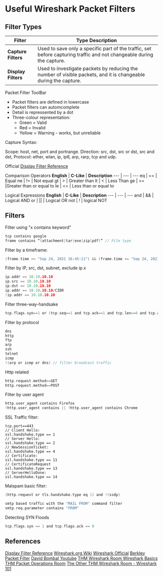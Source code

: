 # Useful Wireshark Packet Filters

## Filter Types

**Filter** | **Type Description**
--- | ---
**Capture Filters** | Used to save only a specific part of the traffic, set before capturing traffic and not changeable during the capture. 
**Display Filters** | Used to investigate packets by reducing the number of visible packets, and it is changeable during the capture.

Packet Filter ToolBar

- Packet filters are defined in lowercase
- Packet filters can automcomplete 
- Detail is repressented by a dot
- Three-colour representation:
	- Green = Valid
	- Red = Invalid
	- Yellow = Warning - works, but unreliable

Capture Syntax:

Scope: host, net, port and portrange.
Direction: src, dst, src or dst, src and dst,
Protocol: ether, wlan, ip, ip6, arp, rarp, tcp and udp.

Official [Display Filter Reference](https://www.wireshark.org/docs/dfref/)

Comparison Operators
**English** | **C-Like** | **Description**
--- | --- | ---
eq | == | Equal
ne | != | Not equal
gt | > | Greater than
lt | < | Less Than
ge | >= |Greater than or equal to
le | <= | Less than or equal to

Logical Expressions
**English** | **C-Like** | **Description**
--- | --- | ---
and | && | Logical AND
or | \|| | Logical OR
not | ! | logical NOT




## Filters

Filter using "x contains keyword"
```c
tcp contains google
frame contains “(attachment|tar|exe|zip|pdf)” // File type

```

Filter by a timeframe:
```c
(frame.time >= "Sep 24, 2021 16:45:11") && (frame.time <= "Sep 24, 2021 16:45:30")
```

Filter by IP, src, dst, subnet, exclude ip.x
```c
ip.addr == 10.10.10.10
ip.src == 10.10.10.10
ip.dst == 10.10.10.10
ip.addr == 10.10.10.10/CIDR
!ip.addr == 10.10.10.10
```

Filter three-way-handsake
```c
tcp.flags.syn==1 or (tcp.seq==1 and tcp.ack==1 and tcp.len==0 and tcp.analysis.initial_rtt)
```

Filter by protocol
```c
dns
http
ftp
arp
ssh
telnet
icmp
!(arp or icmp or dns) // filter broadcast traffic
```

Http related
```c
http.request.method==GET
http.request.method==POST
```

Filter by user agent
```c
http.user_agent contains Firefox
!http.user_agent contains || !http.user_agent contains Chrome
```

SSL Traffic filter:
```c*
tcp.port==443
// Client Hello:
ssl.handshake.type == 1
// Server Hello:
ssl.handshake.type == 2
// NewSessionTicket:
ssl.handshake.type == 4
// Certificate:
ssl.handshake.type == 11
// CertificateRequest
ssl.handshake.type == 13
// ServerHelloDone:
ssl.handshake.type == 14
```

Malspam basic filter:
```c
(http.request or tls.handshake.type eq 1) and !(ssdp)

smtp based traffic with the "MAIL FROM" command filter 
smtp.req.parameter contains "FROM"
```

Detecting SYN Floods
```c
tcp.flags.syn == 1 and tcp.flags.ack == 0
```


## References

[Display Filter Reference](https://www.wireshark.org/docs/dfref/)
[Wireshark.org Wiki](https://wiki.wireshark.org/Home)
[Wireshark Official](https://www.wireshark.org/)
[Berkley Packet Filter](https://biot.com/capstats/bpf.html)
[David Bombal Youtube](https://www.youtube.com/watch?v=GMNOT1aZmD8)
[THM Wireshark Room Wireshark Basics](https://tryhackme.com/room/wiresharkthebasics)  
[THM Packet Operations Room](https://tryhackme.com/room/wiresharkpacketoperations)
[The Other THM Wireshark Room - Wireshark 101](https://tryhackme.com/room/wireshark)